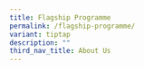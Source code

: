 ```yaml
---
title: Flagship Programme
permalink: /flagship-programme/
variant: tiptap
description: ""
third_nav_title: About Us
---
```

